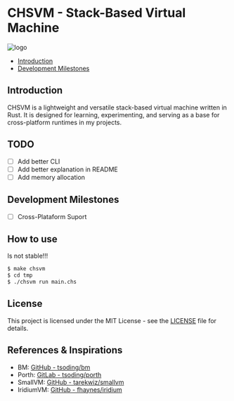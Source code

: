 # CHSVM - Stack-Based Virtual Machine

![logo](https://github.com/MarcosAndradeV/chsvm/blob/master/_3c9707c7-d537-4bd3-9601-631d76e56ad1.jpeg)

- [Introduction](#introduction)
- [Development Milestones](#development-milestones)

## Introduction

CHSVM is a lightweight and versatile stack-based virtual machine written in Rust. It is designed for learning, experimenting, and serving as a base for cross-platform runtimes in my projects.

## TODO

- [ ] Add better CLI
- [ ] Add better explanation in README
- [ ] Add memory allocation

## Development Milestones

- [ ] Cross-Plataform Suport

## How to use

Is not stable!!!
```bash
$ make chsvm
$ cd tmp
$ ./chsvm run main.chs
```

## License

This project is licensed under the MIT License - see the [LICENSE](LICENSE) file for details.

## References & Inspirations

- BM: [GitHub - tsoding/bm](https://github.com/tsoding/bm)
- Porth: [GitLab - tsoding/porth](https://gitlab.com/tsoding/porth)
- SmallVM: [GitHub - tarekwiz/smallvm](https://github.com/tarekwiz/smallvm)
- IridiumVM: [GitHub - fhaynes/iridium](https://github.com/fhaynes/iridium)
